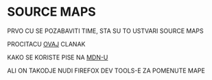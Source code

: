 # SOURCE MAPS

PRVO CU SE POZABAVITI TIME, STA SU TO USTVARI SOURCE MAPS

PROCITACU [OVAJ](https://www.schneems.com/2017/11/14/wtf-is-a-source-map/) CLANAK

KAKO SE KORISTE PISE NA [MDN-U](https://developer.mozilla.org/en-US/docs/Tools/Debugger/How_to/Use_a_source_map)

ALI ON TAKODJE NUDI FIREFOX DEV TOOLS-E ZA POMENUTE MAPE